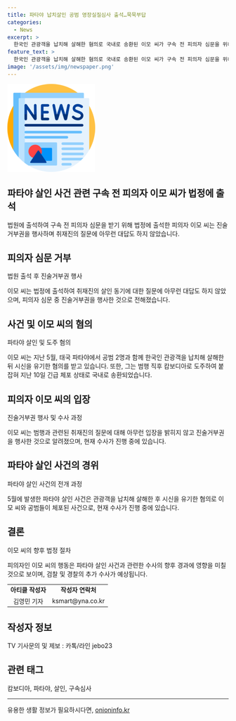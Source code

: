 ```yaml
---
title: 파타야 납치살인 공범 영장실질심사 출석…묵묵부답
categories:
  - News
excerpt: >
  한국인 관광객을 납치해 살해한 혐의로 국내로 송환된 이모 씨가 구속 전 피의자 심문을 위해 법원에 출석했습니다. 이모 씨는 질문에 아무런 대답도 하지 않았으며, 경찰 조사에서도 진술거부권을 행사 중이라고 알려졌습니다. 이 씨는 파타야에서 발생한 살인 사건의 주요 용의자로, 범행 후 도주해 국내로 송환돼 긴급 체포 상태에 있습니다.
feature_text: >
  한국인 관광객을 납치해 살해한 혐의로 국내로 송환된 이모 씨가 구속 전 피의자 심문을 위해 법원에 출석했습니다. 이모 씨는 질문에 아무런 대답도 하지 않았으며, 경찰 조사에서도 진술거부권을 행사 중이라고 알려졌습니다. 이 씨는 파타야에서 발생한 살인 사건의 주요 용의자로, 범행 후 도주해 국내로 송환돼 긴급 체포 상태에 있습니다.
image: '/assets/img/newspaper.png'
---
```


<p><img src="/assets/img/newspaper.png" alt="kimp 속보" /></p>

<h2 data-ke-size="size26">파타야 살인 사건 관련 구속 전 피의자 이모 씨가 법정에 출석</h2>

<p data-ke-size="size16"></p>

<p>법원에 출석하여 구속 전 피의자 심문을 받기 위해 법정에 출석한 피의자 이모 씨는 진술거부권을 행사하며 취재진의 질문에 아무런 대답도 하지 않았습니다.</p>

<h2 data-ke-size="size26">피의자 심문 거부</h2>

<p data-ke-size="size16">법원 출석 후 진술거부권 행사</p>

<p>이모 씨는 법정에 출석하여 취재진의 살인 동기에 대한 질문에 아무런 대답도 하지 않았으며, 피의자 심문 중 진술거부권을 행사한 것으로 전해졌습니다.</p>

<h2 data-ke-size="size26">사건 및 이모 씨의 혐의</h2>

<p data-ke-size="size16">파타야 살인 및 도주 혐의</p>

<p>이모 씨는 지난 5월, 태국 파타야에서 공범 2명과 함께 한국인 관광객을 납치해 살해한 뒤 시신을 유기한 혐의를 받고 있습니다. 또한, 그는 범행 직후 캄보디아로 도주하여 붙잡혀 지난 10일 긴급 체포 상태로 국내로 송환되었습니다.</p>

<h2 data-ke-size="size26">피의자 이모 씨의 입장</h2>

<p data-ke-size="size16">진술거부권 행사 및 수사 과정</p>

<p>이모 씨는 범행과 관련된 취재진의 질문에 대해 아무런 입장을 밝히지 않고 진술거부권을 행사한 것으로 알려졌으며, 현재 수사가 진행 중에 있습니다.</p>

<h2 data-ke-size="size26">파타야 살인 사건의 경위</h2>

<p data-ke-size="size16">파타야 살인 사건의 전개 과정</p>

<p>5월에 발생한 파타야 살인 사건은 관광객을 납치해 살해한 후 시신을 유기한 혐의로 이모 씨와 공범들이 체포된 사건으로, 현재 수사가 진행 중에 있습니다.</p>

<h2 data-ke-size="size26">결론</h2>

<p data-ke-size="size16">이모 씨의 향후 법정 절차</p>

<p>피의자인 이모 씨의 행동은 파타야 살인 사건과 관련한 수사의 향후 경과에 영향을 미칠 것으로 보이며, 검찰 및 경찰의 추가 수사가 예상됩니다.</p>

<table>
    <tbody>
        <tr>
            <td style="text-align: center; height: 17px;"><b>아티클 작성자</b></td>
            <td style="text-align: center; height: 17px;"><b>작성자 연락처</b></td>
        </tr>
        <tr>
            <td style="text-align: center; height: 17px;">김영민 기자</td>
            <td style="text-align: center; height: 17px;">ksmart@yna.co.kr</td>
        </tr>
    </tbody>
</table>

<h2 data-ke-size="size26">작성자 정보</h2>

<p data-ke-size="size16">TV 기사문의 및 제보 : 카톡/라인 jebo23</p>

<h2 data-ke-size="size26">관련 태그</h2>

<p data-ke-size="size16">캄보디아, 파타야, 살인, 구속심사</p>

<hr data-ke-size="size26" />

<p data-ke-size="size16"></p>
유용한 생활 정보가 필요하시다면, <a href="https://onioninfo.kr" rel="dofollow">onioninfo.kr</a>


